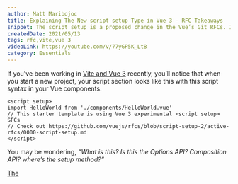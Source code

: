 ```yaml
---
author: Matt Maribojoc
title: Explaining The New script setup Type in Vue 3 - RFC Takeaways
snippet: The script setup is a proposed change in the Vue’s Git RFCs. It provides developers with a more concise syntax to write single file components.
createdDate: 2021/05/13
tags: rfc,vite,vue 3
videoLink: https://youtube.com/v/77yGP5K_Lt8
category: Essentials
---
```


If you’ve been working in [Vite and Vue 3](https://learnvue.co/2020/12/setting-up-your-first-vue3-project-vue-3-0-release/) recently, you’ll notice that when you start a new project, your script section looks like this with this script syntax in your Vue components.

```vue
<script setup>
import HelloWorld from './components/HelloWorld.vue'
// This starter template is using Vue 3 experimental <script setup> SFCs
// Check out https://github.com/vuejs/rfcs/blob/script-setup-2/active-rfcs/0000-script-setup.md
</script>
```

You may be wondering, _“What is this? Is this the Options API? Composition API? where’s the setup method?”_

[The <script setup> type is a proposed change in the Vue’s Git RFCs](https://github.com/vuejs/rfcs/blob/script-setup-2/active-rfcs/0000-script-setup.md). To be clear, this is not intended to completely replace any of the current ways to write code. Its purpose is to provide developers with a more **concise syntax to write their single file components.**

In this article, we’re going to be taking a look at exactly how it works and some of the ways that it can be useful.

Alright – let’s go.

## A rundown of script setup

In `<script setup>`, we don’t have to declare an `export default` and a `setup` method – instead, **all top-level bindings are exposed to the template**

In the Composition API, we’re used to having to create our setup method and then return anything that we want exposed. Something like this…

```vue{}[App.vue]
<script>
  import { ref, computed } from 'vue'
  export default {
     setup () {
        const a = ref(3)
        const b = computed(() => a.value + 2)

        const changeA = () => { a.value = 4 }
        return { a, b, changeA } // have to return everything!
     }
  }
</script>
```

But with `<script setup>`, we can rewrite the same code like this..

```vue{}[App.vue]
<script setup>
  import { ref, computed } from 'vue'
  // all of these are automatically bound to the template
  const a = ref(3)
  const b = computed(() => a.value + 2)

  const changeA = () => { a.value = 4 }
</script>
```

And it’s not just data, [computed properties](https://learnvue.co/2019/12/mastering-computed-properties-in-vuejs/), and methods! Even [imported directives](https://learnvue.co/2020/01/creating-your-first-vuejs-custom-directive/) and components that are on the top level of our setup scope are automatically available in our template.

Look at this example of importing a component.

```vue
<template>
    <component-b />
</template>
<script setup>
import ComponentB from './components/ComponentB.vue' // really that's it!
</script>
```

Amazing, right?

## So….what’s the point of this?

Long story short, this syntax makes single file components simpler.

In the exact words of the RFC,_ “the proposal’s main goal is reducing the verbosity of Composition API usage inside SFCs by directly exposing the context of <script setup> to the template.”_

> The proposal’s main goal is reducing the verbosity of Composition API usage inside SFCs by directly exposing the context of `<script setup>` to the template.

And that’s exactly what we just saw, by not having to worry about creating a `setup` method and returning exactly what we want to expose, we can simplify our code.

Plus there’s no worry of forgetting to return something from our setup method (something I know I do all the time).

## More advanced usage

Now that we know what `<script setup>` even is and why it can be useful, let’s take a look at some of its more advanced features.

### Accessing props, emitting events, etc.

First off, you may be wondering how to perform standard Vue operations like….

-   [accessing props](https://learnvue.co/2020/08/an-introduction-to-vue3-props-a-beginners-guide/);
-   [emitting events](https://learnvue.co/2020/01/a-vue-event-handling-cheatsheet-the-essentials/); and
-   accessing our context object.

In the Composition API, these were simply arguments on our setup method,

```js
export default {
    setup(props, context) {
        // context has attrs, slots, and emit
    },
}
```

However, in the script setup syntax, we can access these same options with 3 imports from Vue.

-   `defineProps` – as the name suggests, allows us to define props for our component
-   `defineEmits` – lets us define the events that our component can emit
-   `useContext` – gives us access to the slots and attributes of our component

```vue
<template>
    <button @click="$emit('change')">Click Me</button>
</template>
<script setup>
import { defineProps, defineEmit, useContext } from 'vue'

const props = defineProps({
    foo: String,
})
const emit = defineEmit(['change', 'delete'])

const { slots, attrs } = useContext()
</script>
```

With these 3 imports we can get the functionality that we’re used to having on our traditional setup method.

### Creating an async setup function

Another cool feature of the script setup is how easy it is to create an async setup function.

This is useful for loading in apis as your component is created, and even tying in your code to the[ experimental <suspense> feature](http://link).

All we have to do to make our setup function asynchronous, is use a top level await inside our script setup.

For example, if we’re using the [Fetch API](https://developer.mozilla.org/en-US/docs/Web/API/Fetch_API), we can just use await like this…

```vue
<script setup>
const post = await fetch(`/api/pics`).then((a) => a.json())
</script>
```

…and our resulting `setup()` function will be asynchronous just like that.

It’s that simple.

## Using multiple script tags

`<script setup>` creates its own script scope for its top level bindings. But in certain cases, there is code that **must be executed in the module scope.**

The 2 specific examples in this RFC are…

-   Declaring named exports
-   Creating global side effects that only execute once.

This can be done by adding a normal `<script>` block alongside your script setup like this.

```vue
<script>
performGlobalSideEffect()

// this can be imported as `import { named } from './*.vue'`
export const named = 1
</script>

<script setup>
// code here
</script>
```

## And there you have it!

Currently, this script setup is opt-in only so if you want to try it out, **just add setup to your script tag.**

OR…

If you never want to think about it and just want to write your code the way you’re used to, go for it. The choice is yours.

To learn more about the script setup, [here’s the link to the full RFC](https://github.com/vuejs/rfcs/blob/script-setup-2/active-rfcs/0000-script-setup.md) with its motivations, exact syntax, and more technical implementations.

So that’s all for this article, I hope it helped clear up what this new syntax that’s inside your Vite app!

If you have any questions, leave them in the comments below!
